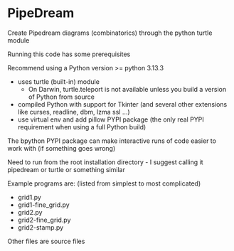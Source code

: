 # PipeDream
Create Pipedream diagrams (combinatorics) through the python turtle module

Running this code has some prerequisites

Recommend using a Python version >= python 3.13.3
  - uses turtle (built-in) module
      - On Darwin, turtle.teleport is not available unless you build a version of Python from source
  - compiled Python with support for Tkinter (and several other extensions like curses, readline, dbm, lzma ssl ...)
  - use virtual env and add pillow PYPI package  (the only real PYPI requirement when using a full Python build)

The bpython PYPI package can make interactive runs of code easier to work with (if something goes wrong)

Need to run from the root installation directory - I suggest calling it pipedream or turtle or something similar

Example programs are: (listed from simplest to most complicated)
- grid1.py
- grid1-fine_grid.py
- grid2.py
- grid2-fine_grid.py
- grid2-stamp.py

Other files are source files
